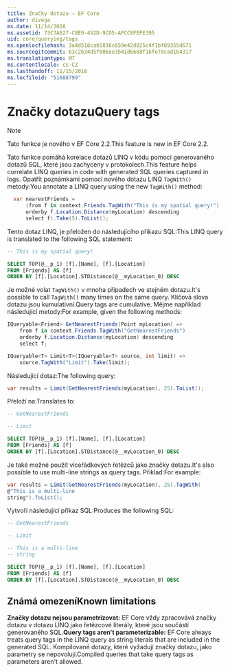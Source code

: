 ```yaml
---
title: Značky dotazu – EF Core
author: divega
ms.date: 11/14/2018
ms.assetid: 73C7A627-C8E9-452D-9CD5-AFCC8FEFE395
uid: core/querying/tags
ms.openlocfilehash: 3a4d516cab5836c659e42d825c4f1bf89355d671
ms.sourcegitcommit: b3c2b34d5f006ee3b41d6668f16fe7dcad1b4317
ms.translationtype: MT
ms.contentlocale: cs-CZ
ms.lasthandoff: 11/15/2018
ms.locfileid: "51688799"
---
```

# <a name="query-tags"></a><span data-ttu-id="37704-102">Značky dotazu</span><span class="sxs-lookup"><span data-stu-id="37704-102">Query tags</span></span>
> [!NOTE]
> <span data-ttu-id="37704-103">Tato funkce je nového v EF Core 2.2.</span><span class="sxs-lookup"><span data-stu-id="37704-103">This feature is new in EF Core 2.2.</span></span>

<span data-ttu-id="37704-104">Tato funkce pomáhá korelace dotazů LINQ v kódu pomocí generovaného dotazů SQL, které jsou zachyceny v protokolech.</span><span class="sxs-lookup"><span data-stu-id="37704-104">This feature helps correlate LINQ queries in code with generated SQL queries captured in logs.</span></span>
<span data-ttu-id="37704-105">Opatřit poznámkami pomocí nového dotazu LINQ `TagWith()` metody:</span><span class="sxs-lookup"><span data-stu-id="37704-105">You annotate a LINQ query using the new `TagWith()` method:</span></span> 

``` csharp
  var nearestFriends =
      (from f in context.Friends.TagWith("This is my spatial query!")
      orderby f.Location.Distance(myLocation) descending
      select f).Take(5).ToList();
```

<span data-ttu-id="37704-106">Tento dotaz LINQ, je přeložen do následujícího příkazu SQL:</span><span class="sxs-lookup"><span data-stu-id="37704-106">This LINQ query is translated to the following SQL statement:</span></span>

``` sql
-- This is my spatial query!

SELECT TOP(@__p_1) [f].[Name], [f].[Location]
FROM [Friends] AS [f]
ORDER BY [f].[Location].STDistance(@__myLocation_0) DESC
```

<span data-ttu-id="37704-107">Je možné volat `TagWith()` v mnoha případech ve stejném dotazu.</span><span class="sxs-lookup"><span data-stu-id="37704-107">It's possible to call `TagWith()` many times on the same query.</span></span>
<span data-ttu-id="37704-108">Klíčová slova dotazu jsou kumulativní.</span><span class="sxs-lookup"><span data-stu-id="37704-108">Query tags are cumulative.</span></span>
<span data-ttu-id="37704-109">Mějme například následující metody:</span><span class="sxs-lookup"><span data-stu-id="37704-109">For example, given the following methods:</span></span>

``` csharp
IQueryable<Friend> GetNearestFriends(Point myLocation) =>
    from f in context.Friends.TagWith("GetNearestFriends")
    orderby f.Location.Distance(myLocation) descending
    select f;

IQueryable<T> Limit<T>(IQueryable<T> source, int limit) =>
    source.TagWith("Limit").Take(limit);
```

<span data-ttu-id="37704-110">Následující dotaz:</span><span class="sxs-lookup"><span data-stu-id="37704-110">The following query:</span></span>   

``` csharp
var results = Limit(GetNearestFriends(myLocation), 25).ToList();
```

<span data-ttu-id="37704-111">Přeloží na:</span><span class="sxs-lookup"><span data-stu-id="37704-111">Translates to:</span></span>

``` sql
-- GetNearestFriends

-- Limit

SELECT TOP(@__p_1) [f].[Name], [f].[Location]
FROM [Friends] AS [f]
ORDER BY [f].[Location].STDistance(@__myLocation_0) DESC
```

<span data-ttu-id="37704-112">Je také možné použít víceřádkových řetězců jako značky dotazu.</span><span class="sxs-lookup"><span data-stu-id="37704-112">It's also possible to use multi-line strings as query tags.</span></span>
<span data-ttu-id="37704-113">Příklad:</span><span class="sxs-lookup"><span data-stu-id="37704-113">For example:</span></span>

``` csharp
var results = Limit(GetNearestFriends(myLocation), 25).TagWith(
@"This is a multi-line
string").ToList();
```

<span data-ttu-id="37704-114">Vytvoří následující příkaz SQL:</span><span class="sxs-lookup"><span data-stu-id="37704-114">Produces the following SQL:</span></span>

``` sql
-- GetNearestFriends

-- Limit

-- This is a multi-line
-- string

SELECT TOP(@__p_1) [f].[Name], [f].[Location]
FROM [Friends] AS [f]
ORDER BY [f].[Location].STDistance(@__myLocation_0) DESC
```

## <a name="known-limitations"></a><span data-ttu-id="37704-115">Známá omezení</span><span class="sxs-lookup"><span data-stu-id="37704-115">Known limitations</span></span>
<span data-ttu-id="37704-116">**Značky dotazu nejsou parametrizovat:** EF Core vždy zpracovává značky dotazu v dotazu LINQ jako řetězcové literály, které jsou součástí generovaného SQL.</span><span class="sxs-lookup"><span data-stu-id="37704-116">**Query tags aren't parameterizable:** EF Core always treats query tags in the LINQ query as string literals that are included in the generated SQL.</span></span>
<span data-ttu-id="37704-117">Kompilované dotazy, které vyžadují značky dotazu, jako parametry se nepovolují.</span><span class="sxs-lookup"><span data-stu-id="37704-117">Compiled queries that take query tags as parameters aren't allowed.</span></span>